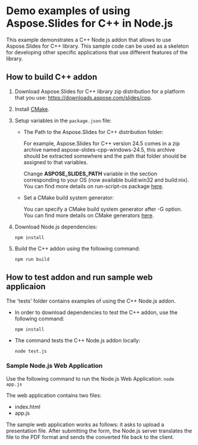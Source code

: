 # Demo examples of using Aspose.Slides for C++ in Node.js

This example demonstrates a C++ Node.js addon that allows to use Aspose.Slides for C++ library. This sample code can be used as a skeleton for developing other specific applications that use different features of the library.

## How to build C++ addon
 
1. Download Aspose.Slides for C++ library zip distribution for a platform that you use: https://downloads.aspose.com/slides/cpp.

2. Install [CMake](https://github.com/Kitware/CMake/releases/).

3. Setup variables in the ```package.json``` file:
   
   * The Path to the Aspose.Slides for C++ distribution folder:
   
      For example, Aspose.Slides for C++ version 24.5 comes in a zip archive named aspose-slides-cpp-windows-24.5, this archive should be extracted somewhere and the path that folder should be assigned to that variables.

      Change **ASPOSE_SLIDES_PATH** variable in the section corresponding to your OS (now available build:win32 and build:nix). You can find more details on run-script-os package [here](https://www.npmjs.com/package/run-script-os).

   * Set a CMake build system generator:

     You can specify a CMake build system generator after -G option. You can find more details on CMake generators [here](https://cmake.org/cmake/help/latest/manual/cmake-generators.7.html#manual:cmake-generators(7)).

4. Download Node.js dependencies:

   ```npm install```

5. Build the C++ addon using the following command:

   ```npm run build```

## How to test addon and run sample web applicaion

The 'tests' folder contains examples of using the C++ Node.js addon. 

* In order to download dependencies to test the C++ addon, use the following command:

   ```npm install```

* The command tests the C++ Node.js addon locally:
   
   ```node test.js```

### Sample Node.js Web Application

Use the following command to run the Node.js Web Application: ```node app.js```

The web application contains two files:
* index.html
* app.js
   
The sample web application works as follows: it asks to upload a presentation file. After submitting the form, the Node.js server translates the file to the PDF format and sends the converted file back to the client.
